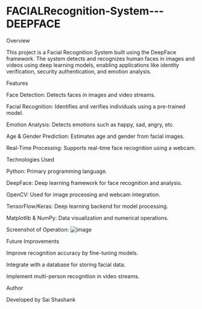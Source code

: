 # FACIALRecognition-System---DEEPFACE

Overview

This project is a Facial Recognition System built using the DeepFace framework. The system detects and recognizes human faces in images and videos using deep learning models, enabling applications like identity verification, security authentication, and emotion analysis.

Features

Face Detection: Detects faces in images and video streams.

Facial Recognition: Identifies and verifies individuals using a pre-trained model.

Emotion Analysis: Detects emotions such as happy, sad, angry, etc.

Age & Gender Prediction: Estimates age and gender from facial images.

Real-Time Processing: Supports real-time face recognition using a webcam.

Technologies Used

Python: Primary programming language.

DeepFace: Deep learning framework for face recognition and analysis.

OpenCV: Used for image processing and webcam integration.

TensorFlow/Keras: Deep learning backend for model processing.

Matplotlib & NumPy: Data visualization and numerical operations.

Screenshot of Operation:
![image](https://github.com/user-attachments/assets/3925435d-5523-401c-8cf8-fa74cb90b614)

Future Improvements

Improve recognition accuracy by fine-tuning models.

Integrate with a database for storing facial data.

Implement multi-person recognition in video streams.

Author

Developed by Sai Shashank


